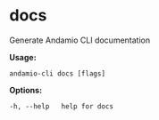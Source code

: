 # docs
Generate Andamio CLI documentation



**Usage:**
```
andamio-cli docs [flags]

```



**Options:**
```
-h, --help   help for docs
```



